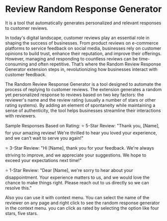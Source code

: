 # Review Random Response Generator
 It is a tool that automatically generates personalized and relevant responses to customer reviews.

In today's digital landscape, customer reviews play an essential role in shaping the success of businesses. From product reviews on e-commerce platforms to service feedback on social media, businesses rely on customer opinions to build trust, enhance their reputation, and improve their offerings. However, managing and responding to countless reviews can be time-consuming and often repetitive. That’s where the Random Review Response Generator extension steps in, revolutionizing how businesses interact with customer feedback.

The Random Review Response Generator is a tool designed to automate the process of replying to customer reviews. The extension generates a random yet personalized response to reviews based on two key factors: the reviewer's name and the review rating (usually a number of stars or other rating systems). By adding an element of spontaneity while maintaining a sense of authenticity, the tool helps businesses streamline their interactions with reviewers.

Sample Responses Based on Rating:
⭐ 5-Star Review: "Thank you, [Name], for your amazing review! We're thrilled to hear you loved your experience, and we can’t wait to serve you again!"

⭐ 3-Star Review: "Hi [Name], thank you for your feedback. We're always striving to improve, and we appreciate your suggestions. We hope to exceed your expectations next time!"

⭐ 1-Star Review: "Dear [Name], we're sorry to hear about your disappointment. Your experience matters to us, and we would love the chance to make things right. Please reach out to us directly so we can resolve this."

Also you can use it with context menu. You can select the name of the reviewer on any page and right click to see the random response generator in the context menu. you can click as rated by selecting the option like four stars, five stars.



